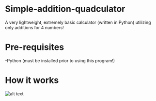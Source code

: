 # Simple-addition-quadculator
A very lightweight, extremely basic calculator (written in Python) utilizing only additions for 4 numbers!



# Pre-requisites
-Python (must be installed prior to using this program!)



# How it works
![alt text](https://github.com/Windows7Pro2009/simple-addition-quadculator/blob/main/Screen%20shot%202022-06-23%20at%2010.53.41%20PM.png)


